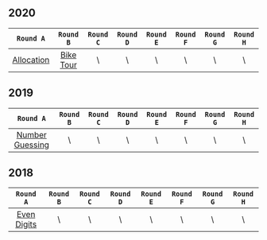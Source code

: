 ## 2020
| ```Round A``` | ```Round B``` | ```Round C``` | ```Round D``` | ```Round E``` | ```Round F``` |  ```Round G``` | ```Round H``` |
| :-----: | :-----: | :-----: | :-----: | :-----: | :-----: | :------: | :-----: |
| [Allocation](./2020/Round-A/allocation.cpp) | [Bike Tour](./2020/Round-B/bike-tour.cpp) | \\ | \\ | \\ | \\ | \\ | \\ |

## 2019
| ```Round A``` | ```Round B``` | ```Round C``` | ```Round D``` | ```Round E``` | ```Round F``` |  ```Round G``` | ```Round H``` |
| :-----: | :-----: | :-----: | :-----: | :-----: | :-----: | :------: | :-----: |
| [Number Guessing](./2019/Round-A/number-guessing.cpp) | \\ | \\ | \\ | \\ | \\ | \\ | \\ |

## 2018
| ```Round A``` | ```Round B``` | ```Round C``` | ```Round D``` | ```Round E``` | ```Round F``` |  ```Round G``` | ```Round H``` |
| :-----: | :-----: | :-----: | :-----: | :-----: | :-----: | :------: | :-----: |
| [Even Digits](./2018/Round-A/even-digits.cpp) | \\ | \\ | \\ | \\ | \\ | \\ | \\ |

